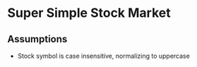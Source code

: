 # Super Simple Stock Market

## Assumptions

- Stock symbol is case insensitive, normalizing to uppercase


